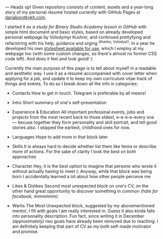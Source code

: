 — Heads up!
Given repository consists of content, assets and a year-long story of my personal résumé hosted currently with GitHub Pages at [dariakorotkykh.com](dariakorotkykh.com).

I started it <em>as a study for Binary Studio Academy lesson in GitHub</em> with simple html document and basic styles, based on already developed personal webpage by Volodymyr Kushnir, and continued prettyfying and refactoring with his help, guidance and urging <sup>(thanks, Volodya!)</sup>.
In a year he developed his own [stylesheet available for use](https://github.com/volodymyr-kushnir/volodymyrkushnir.com/tree/master/assets/stylesheets), which I employ at my webpage too (with some custom changes, so there's almost no former CSS code left). And does it feel and look good! (:

Currently the main purpose of this page is to tell about myself in a readable and aesthetic way. I use it as a résumé accompanied with cover letter when applying for a job, and update it to keep my own curriculum vitae track of things and events. 
To do so I break down all the info in categories:

* Contacts
How to get in touch. Telegram is preferable by all means!

* Intro
Short summary of one's self-presentation

* Experience & Education
All important professinal events, jobs and projects from the most recent back to those oldest, e-e-e-e-every one — becuse together they form personality and skill portrait, and tell good stories also. I skipped the earliest, childhood ones for now.

* Languages
Hope to add more in that block later

* Skills
It is always hard to decide whether list them like items or describe more of actions. For the sake of clarity I took the best on both approaches

* Character
Hey, it is the best option to imagine that persone who wrote it without actually having to meet (: Anyway, while that block was being born I accidentally learned a lot about how other people perceive me

* Likes & Dislikes
Second most unexpected block on one's CV, on the other hand great opportunity to discover something in common <em>(hate for facebook, mmmmmm)</em>. 

* Wants
The Most Unexpected block, suggested by my abovementioned mentor, I fill with goals I am really interested in. Guess it also kinda falls into personality description. Fun fact, since writing it in December <em>(approximately)</em> two goals have already been removed due to reaching. I am definitely keeping that part of CV as my both self-made motivator and promise. 
